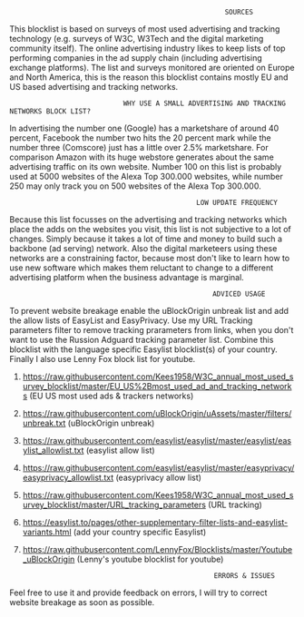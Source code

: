                                                          SOURCES
This blocklist is based on surveys of most used advertising and tracking technology (e.g. surveys of W3C, W3Tech and the
digital marketing community itself). The online advertising industry likes to keep lists of top performing companies in
the ad supply chain (including advertising exchange platforms). The list and surveys monitored are oriented on Europe and 
North America, this is the reason this blocklist contains mostly EU and US based advertising and tracking networks. 

                                WHY USE A SMALL ADVERTISING AND TRACKING NETWORKS BLOCK LIST? 
In advertising the number one (Google) has a marketshare of around 40 percent, Facebook the number two hits the 20 percent mark 
while the number three (Comscore) just has a little over 2.5% marketshare. For comparison Amazon with its huge webstore generates 
about the same advertising traffic on its own website. Number 100 on this list is probably used at 5000 websites of the Alexa 
Top 300.000 websites, while number 250 may only track you on 500 websites of the Alexa Top 300.000. 

                                                  LOW UPDATE FREQUENCY
Because this list focusses on the advertising and tracking networks which place the adds on the websites you visit, this list 
is not subjective to a lot of changes. Simply because it takes a lot of time and money to build such a backbone (ad serving) 
network. Also the digital marketeers using these networks are a constraining factor, because most don't like to learn how to
use new software which makes them reluctant to change to a different advertising platform when the business advantage is marginal.

                                                      ADVICED USAGE 
To prevent website breakage enable the uBlockOrigin unbreak list and add the allow lists of EasyList and EasyPrivacy. Use my URL
Tracking parameters filter to remove tracking prarameters from links, when you don't want to use the Russion Adguard tracking 
parameter list. Combine this blocklist with the language specific Easylist blocklist(s) of your country. Finally I also use 
Lenny Fox block list for youtube. 

1. https://raw.githubusercontent.com/Kees1958/W3C_annual_most_used_survey_blocklist/master/EU_US%2Bmost_used_ad_and_tracking_networks (EU US most used ads & trackers networks)
3. https://raw.githubusercontent.com/uBlockOrigin/uAssets/master/filters/unbreak.txt (uBlockOrigin unbreak)
4. https://raw.githubusercontent.com/easylist/easylist/master/easylist/easylist_allowlist.txt (easylist allow list) 
5. https://raw.githubusercontent.com/easylist/easylist/master/easyprivacy/easyprivacy_allowlist.txt (easyprivacy allow list) 
6. https://raw.githubusercontent.com/Kees1958/W3C_annual_most_used_survey_blocklist/master/URL_tracking_parameters (URL tracking)
7. https://easylist.to/pages/other-supplementary-filter-lists-and-easylist-variants.html (add your country specific Easylist)
8. https://raw.githubusercontent.com/LennyFox/Blocklists/master/Youtube_uBlockOrigin (Lenny's youtube blocklist for youtube)



                                                      ERRORS & ISSUES
Feel free to use it and provide feedback on errors, I will try to correct website breakage as soon as possible.  
